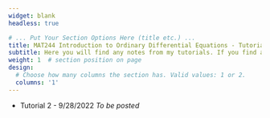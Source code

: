 ```yaml
---
widget: blank
headless: true

# ... Put Your Section Options Here (title etc.) ...
title: MAT244 Introduction to Ordinary Differential Equations - Tutorial Notes
subtitle: Here you will find any notes from my tutorials. If you find any errors, please feel free to [contact me](https://davidknapik.com/#contact).
weight: 1  # section position on page
design:
  # Choose how many columns the section has. Valid values: 1 or 2.
  columns: '1'
---
```

- Tutorial 2 - 9/28/2022 *To be posted*

